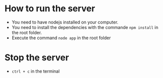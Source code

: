 # How to run the server

- You need to have nodejs installed on your computer.
- You need to install the dependencies with the commande `npm install` in the root folder.
- Execute the command `node app` in the root folder

# Stop the server

- `ctrl + c` in the terminal